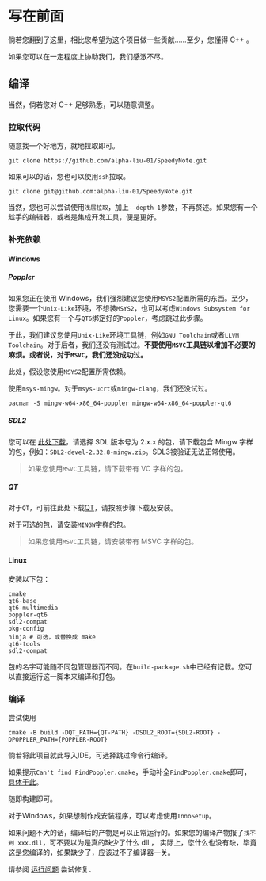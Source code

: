 # 写在前面

倘若您翻到了这里，相比您希望为这个项目做一些贡献……至少，您懂得 C++ 。

如果您可以在一定程度上协助我们，我们感激不尽。

## 编译

当然，倘若您对 C++ 足够熟悉，可以随意调整。

### 拉取代码

随意找一个好地方，就地拉取即可。

```shell
git clone https://github.com/alpha-liu-01/SpeedyNote.git
```

如果可以的话，您也可以使用`ssh`拉取。

```shell
git clone git@github.com:alpha-liu-01/SpeedyNote.git
```

当然，您也可以尝试使用`浅层拉取`，加上`--depth 1`参数，不再赘述。如果您有一个趁手的编辑器，或者是集成开发工具，便是更好。

### 补充依赖

#### Windows

##### Poppler

如果您正在使用 Windows，我们强烈建议您使用`MSYS2`配置所需的东西。至少，您需要一个`Unix-Like`环境，不想装`MSYS2`，也可以考虑`Windows Subsystem for Linux`。如果您有一个与`QT6`绑定好的`Poppler`，考虑跳过此步骤。

于此，我们建议您使用`Unix-Like`环境工具链，例如`GNU Toolchain`或者`LLVM Toolchain`。对于后者，我们还没有测试过。**不要使用`MSVC`工具链以增加不必要的麻烦。或者说，对于`MSVC`，我们还没成功过。**

此处，假设您使用`MSYS2`配置所需依赖。

使用`msys-mingw`。对于`msys-ucrt`或`mingw-clang`，我们还没试过。

```shell
pacman -S mingw-w64-x86_64-poppler mingw-w64-x86_64-poppler-qt6
```

##### SDL2

您可以在 [此处下载](https://github.com/libsdl-org/SDL/releases)，请选择 SDL 版本号为 2.x.x 的包，请下载包含 Mingw 字样的包，例如：`SDL2-devel-2.32.8-mingw.zip`。SDL3被验证无法正常使用。

> 如果您使用`MSVC`工具链，请下载带有 VC 字样的包。

##### QT

对于`QT`，可前往此处下载[QT](https://qt.io)，请按照步骤下载及安装。

对于可选的包，请安装`MINGW`字样的包。

> 如果您使用`MSVC`工具链，请安装带有 MSVC 字样的包。

#### Linux

安装以下包：

```text
cmake
qt6-base
qt6-multimedia
poppler-qt6
sdl2-compat
pkg-config
ninja # 可选，或替换成 make
qt6-tools
sdl2-compat
```

包的名字可能随不同包管理器而不同。在`build-package.sh`中已经有记载。您可以直接运行这一脚本来编译和打包。

### 编译

尝试使用

```shell
cmake -B build -DQT_PATH={QT-PATH} -DSDL2_ROOT={SDL2-ROOT} -DPOPPLER_PATH={POPPLER-ROOT}
```

倘若将此项目就此导入IDE，可选择跳过命令行编译。

如果提示`Can't find FindPoppler.cmake`，手动补全`FindPoppler.cmake`即可，[具体于此](./FindPoppler.cmake)。

随即构建即可。

对于Windows，如果想制作成安装程序，可以考虑使用`InnoSetup`。

如果问题不大的话，编译后的产物是可以正常运行的。如果您的编译产物报了`找不到 xxx.dll`，可不要以为是真的缺少了什么 dll ，
实际上，您什么也没有缺，毕竟这是您编译的，如果缺少了，应该过不了编译器一关。

请参阅 [运行问题](./run.md) 尝试修复、